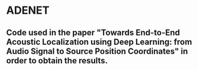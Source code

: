 # ADENET
Code used in the paper "Towards End-to-End Acoustic Localization using Deep Learning: from Audio Signal to Source Position Coordinates" in order to obtain the results.
--------------------------------------------------------------------------------------------------------------------------

